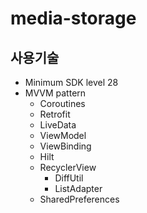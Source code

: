 # media-storage

## 사용기술
- Minimum SDK level 28
- MVVM pattern
  - Coroutines
  - Retrofit
  - LiveData
  - ViewModel
  - ViewBinding 
  - Hilt
  - RecyclerView
    - DiffUtil
    - ListAdapter
  - SharedPreferences
